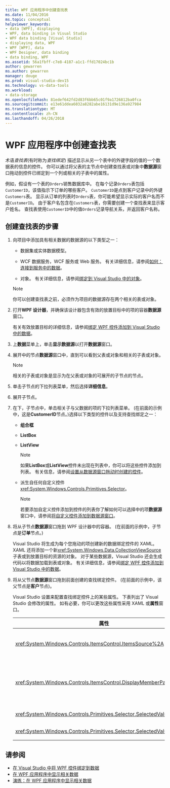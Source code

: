 ```yaml
---
title: WPF 应用程序中创建查找表
ms.date: 11/04/2016
ms.topic: conceptual
helpviewer_keywords:
- data [WPF], displaying
- WPF, data binding in Visual Studio
- WPF data binding [Visual Studio]
- displaying data, WPF
- WPF [WPF], data
- WPF Designer, data binding
- data binding, WPF
ms.assetid: 56a1fbff-c7e8-4187-a1c1-ffd17024bc1b
author: gewarren
ms.author: gewarren
manager: douge
ms.prod: visual-studio-dev15
ms.technology: vs-data-tools
ms.workload:
- data-storage
ms.openlocfilehash: 81edef642fd2d83f6bb65c01f9a1726812ba0fca
ms.sourcegitcommit: e13e61ddea6032a8282abe16131d9e136a927984
ms.translationtype: MT
ms.contentlocale: zh-CN
ms.lasthandoff: 04/26/2018
---
```

# <a name="create-lookup-tables-in-wpf-applications"></a>WPF 应用程序中创建查找表
术语*查找表*(有时称为*查找绑定*) 描述显示从另一个表中的外键字段的值的一个数据表的信息的控件。 你可以通过将父表的主节点中创建查找表或对象中**数据源**窗口拖动到控件已绑定到一个列或相关的子表中的属性。

例如，假设有一个表的`Orders`销售数据库中。 在每个记录`Orders`表包括`CustomerID`，该值指示下订单的哪些客户。 `CustomerID`是点到客户记录中的外键`Customers`表。 显示从订单的列表时`Orders`表，你可能希望显示实际的客户名而不是`CustomerID`。 由于客户名包含在`Customers`表，你需要创建一个查找表来显示客户姓名。 查找表使用`CustomerID`中的值`Orders`记录导航关系，并返回客户名称。

## <a name="to-create-a-lookup-table"></a>创建查找表的步骤

1.  向项目中添加具有相关数据的数据源的以下类型之一：

    -   数据集或实体数据模型。

    -   WCF 数据服务，WCF 服务或 Web 服务。 有关详细信息，请参阅[如何： 连接到服务中的数据](../data-tools/how-to-connect-to-data-in-a-service.md)。

    -   对象。 有关详细信息，请参阅[绑定到 Visual Studio 中的对象](bind-objects-in-visual-studio.md)。

    > [!NOTE]
    >  你可以创建查找表之前，必须作为项目的数据源存在两个相关的表或对象。

2.  打开**WPF 设计器**，并确保该设计器包含有效的放置目标中的项的容器**数据源**窗口。

     有关有效放置目标的详细信息，请参阅[绑定 WPF 控件添加到 Visual Studio 中的数据](../data-tools/bind-wpf-controls-to-data-in-visual-studio.md)。

3.  上**数据**菜单上，单击**显示数据源**以打开**数据源**窗口。

4.  展开中的节点**数据源**窗口中，直到可以看到父表或对象和相关的子表或对象。

    > [!NOTE]
    >  相关的子表或对象是显示为在父表或对象的可展开的子节点的节点。

5.  单击子节点的下拉列表菜单，然后选择**详细信息**。

6.  展开子节点。

7.  在下，子节点中，单击相关子与父数据的项的下拉列表菜单。 (在前面的示例中，这是**CustomerID**节点。)选择以下类型的控件以及支持查找绑定之一：

    -   **组合框**

    -   **ListBox**

    -   **ListView**

        > [!NOTE]
        >  如果**ListBox**或**ListView**控件未出现在列表中，你可以将这些控件添加到列表。 有关信息，请参阅[设置从数据源窗口拖动时创建的控件](../data-tools/set-the-control-to-be-created-when-dragging-from-the-data-sources-window.md)。

    -   派生自任何自定义控件<xref:System.Windows.Controls.Primitives.Selector>。

        > [!NOTE]
        >  若要添加自定义控件添加到控件的列表你了解如何可以选择中的项**数据源**窗口中，请参阅[将自定义控件添加到数据源窗口](../data-tools/add-custom-controls-to-the-data-sources-window.md)。

8.  将从子节点**数据源**窗口拖到 WPF 设计器中的容器。 (在前面的示例中，子节点是**订单**节点。)

     Visual Studio 将生成为每个您拖动的项创建新的数据绑定控件的 XAML。 XAML 还将添加一个新<xref:System.Windows.Data.CollectionViewSource>子表或到放置目标的资源的对象。 对于某些数据源，Visual Studio 还会生成代码以将数据加载到表或对象。 有关详细信息，请参阅[绑定 WPF 控件添加到 Visual Studio 中的数据](../data-tools/bind-wpf-controls-to-data-in-visual-studio.md)。

9. 将从父节点**数据源**窗口拖到前面创建的查找绑定控件。 (在前面的示例中，该父节点是**客户**节点)。

     Visual Studio 设置来配置查找绑定控件上的某些属性。 下表列出了 Visual Studio 会修改的属性。 如有必要，你可以更改这些属性采用 XAML 或**属性**窗口。

    |属性|设置说明|
    |--------------|----------------------------|
    |<xref:System.Windows.Controls.ItemsControl.ItemsSource%2A>|此属性指定的集合或用于获取在控件中显示的数据的绑定。 Visual Studio 将此属性设置为<xref:System.Windows.Data.CollectionViewSource>拖到控件的父数据。|
    |<xref:System.Windows.Controls.ItemsControl.DisplayMemberPath%2A>|此属性指定在控件中显示的数据项的路径。 Visual Studio 后为主键，具有字符串数据类型将此属性设置为第一列或父数据中的属性。<br /><br /> 如果你想要在父数据中显示不同的列或属性，则将此属性更改为的另一个属性的路径。|
    |<xref:System.Windows.Controls.Primitives.Selector.SelectedValue%2A>|Visual Studio 将此属性绑定到的列或拖动到设计器的子数据的属性。 这是父数据的外键。|
    |<xref:System.Windows.Controls.Primitives.Selector.SelectedValuePath%2A>|Visual Studio 将此属性设置为列的路径或外键到父数据的子数据属性。|

## <a name="see-also"></a>请参阅

- [在 Visual Studio 中将 WPF 控件绑定到数据](../data-tools/bind-wpf-controls-to-data-in-visual-studio.md)
- [在 WPF 应用程序中显示相关数据](../data-tools/display-related-data-in-wpf-applications.md)
- [演练：在 WPF 应用程序中显示相关数据](../data-tools/display-related-data-in-wpf-applications.md)
